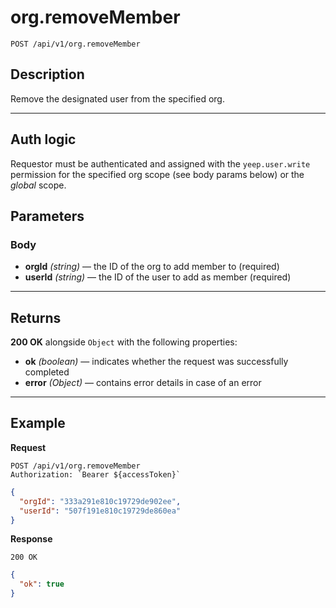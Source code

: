 # org.removeMember

`POST /api/v1/org.removeMember`

## Description

Remove the designated user from the specified org.

---

## Auth logic

Requestor must be authenticated and assigned with the `yeep.user.write` permission for the specified org scope (see body params below) or the _global_ scope.

## Parameters

### Body

- **orgId** _(string)_ — the ID of the org to add member to (required)
- **userId** _(string)_ — the ID of the user to add as member (required)

---

## Returns

**200 OK** alongside `Object` with the following properties:

- **ok** _(boolean)_ — indicates whether the request was successfully completed
- **error** _(Object)_ — contains error details in case of an error

---

## Example

**Request**

```
POST /api/v1/org.removeMember
Authorization: `Bearer ${accessToken}`
```

```json
{
  "orgId": "333a291e810c19729de902ee",
  "userId": "507f191e810c19729de860ea"
}
```

**Response**

`200 OK`

```json
{
  "ok": true
}
```
